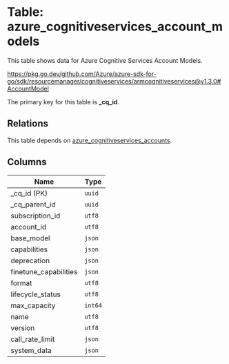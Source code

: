 # Table: azure_cognitiveservices_account_models

This table shows data for Azure Cognitive Services Account Models.

https://pkg.go.dev/github.com/Azure/azure-sdk-for-go/sdk/resourcemanager/cognitiveservices/armcognitiveservices@v1.3.0#AccountModel

The primary key for this table is **_cq_id**.

## Relations

This table depends on [azure_cognitiveservices_accounts](azure_cognitiveservices_accounts.md).

## Columns

| Name          | Type          |
| ------------- | ------------- |
|_cq_id (PK)|`uuid`|
|_cq_parent_id|`uuid`|
|subscription_id|`utf8`|
|account_id|`utf8`|
|base_model|`json`|
|capabilities|`json`|
|deprecation|`json`|
|finetune_capabilities|`json`|
|format|`utf8`|
|lifecycle_status|`utf8`|
|max_capacity|`int64`|
|name|`utf8`|
|version|`utf8`|
|call_rate_limit|`json`|
|system_data|`json`|